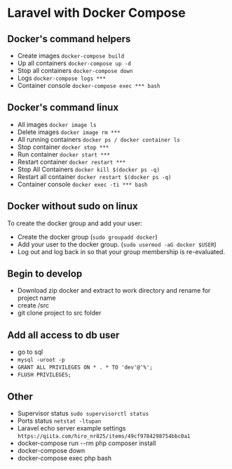 #  Laravel  with Docker Compose

## Docker's command helpers
- Create images `docker-compose build`
- Up all containers `docker-compose up -d`
- Stop all containers `docker-compose down`
- Logs `docker-compose logs ***`
- Container console `docker-compose exec *** bash`

## Docker's command linux
- All images `docker image ls`
- Delete images `docker image rm ***`
- All running containers `docker ps / docker container ls`
- Stop container `docker stop ***`
- Run container `docker start ***`
- Restart container `docker restart ***`
- Stop All Containers `docker kill $(docker ps -q)`
- Restart all container `docker restart $(docker ps -q)`
- Container console `docker exec -ti *** bash` 

## Docker without sudo on linux
To create the docker group and add your user:
- Create the docker group (`sudo groupadd docker`)
- Add your user to the docker group. (`sudo usermod -aG docker $USER`)
- Log out and log back in so that your group membership is re-evaluated.

## Begin to develop
- Download zip docker and extract to work directory and rename for project name
- create /src
- git clone project to src folder

## Add all access to db user
-  go to sql
- `mysql -uroot -p`
- `GRANT ALL PRIVILEGES ON * . * TO 'dev'@'%';`
- `FLUSH PRIVILEGES;`

## Other
- Supervisor status `sudo supervisorctl status`
- Ports status `netstat -ltupan`
- Laravel echo server example settings `https://qiita.com/hiro_nr825/items/49cf9784298754bbc0a1`
- docker-compose run --rm php composer install
- docker-compose down
- docker-compose exec php bash 
